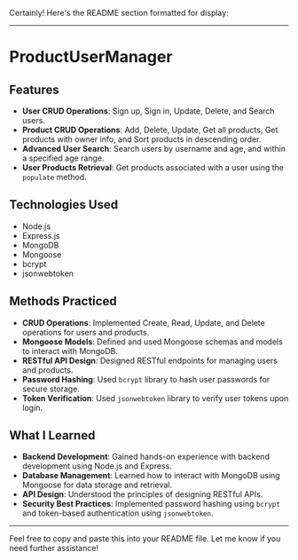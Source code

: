 Certainly! Here's the README section formatted for display:

---

# ProductUserManager

## Features

- **User CRUD Operations**: Sign up, Sign in, Update, Delete, and Search users.
- **Product CRUD Operations**: Add, Delete, Update, Get all products, Get products with owner info, and Sort products in descending order.
- **Advanced User Search**: Search users by username and age, and within a specified age range.
- **User Products Retrieval**: Get products associated with a user using the `populate` method.

## Technologies Used

- Node.js
- Express.js
- MongoDB
- Mongoose
- bcrypt
- jsonwebtoken

## Methods Practiced

- **CRUD Operations**: Implemented Create, Read, Update, and Delete operations for users and products.
- **Mongoose Models**: Defined and used Mongoose schemas and models to interact with MongoDB.
- **RESTful API Design**: Designed RESTful endpoints for managing users and products.
- **Password Hashing**: Used `bcrypt` library to hash user passwords for secure storage.
- **Token Verification**: Used `jsonwebtoken` library to verify user tokens upon login.

## What I Learned

- **Backend Development**: Gained hands-on experience with backend development using Node.js and Express.
- **Database Management**: Learned how to interact with MongoDB using Mongoose for data storage and retrieval.
- **API Design**: Understood the principles of designing RESTful APIs.
- **Security Best Practices**: Implemented password hashing using `bcrypt` and token-based authentication using `jsonwebtoken`.

---

Feel free to copy and paste this into your README file. Let me know if you need further assistance!
